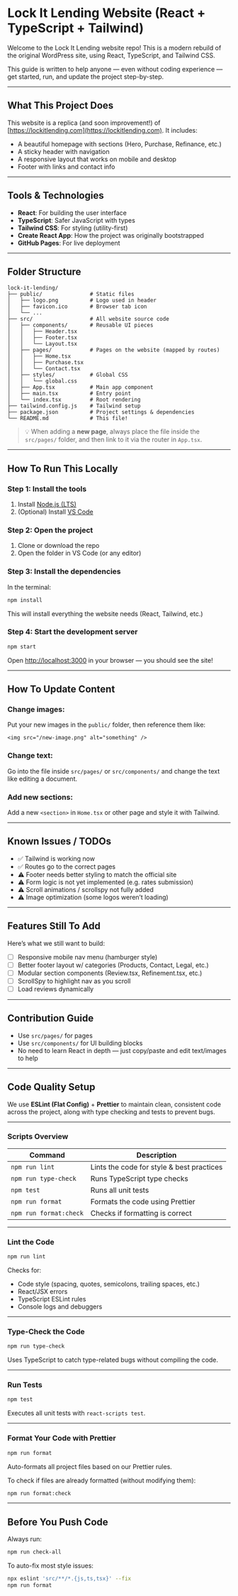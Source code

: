 # Lock It Lending Website (React + TypeScript + Tailwind)

Welcome to the Lock It Lending website repo! This is a modern rebuild of the original WordPress site, using React, TypeScript, and Tailwind CSS.

This guide is written to help anyone — even without coding experience — get started, run, and update the project step-by-step.

---

## What This Project Does

This website is a replica (and soon improvement!) of [https://lockitlending.com](https://lockitlending.com). It includes:

- A beautiful homepage with sections (Hero, Purchase, Refinance, etc.)
- A sticky header with navigation
- A responsive layout that works on mobile and desktop
- Footer with links and contact info

---

## Tools & Technologies

- **React**: For building the user interface
- **TypeScript**: Safer JavaScript with types
- **Tailwind CSS**: For styling (utility-first)
- **Create React App**: How the project was originally bootstrapped
- **GitHub Pages**: For live deployment

---

## Folder Structure

```
lock-it-lending/
├── public/               # Static files
│   ├── logo.png          # Logo used in header
│   ├── favicon.ico       # Browser tab icon
│   └── ...
├── src/                  # All website source code
│   ├── components/       # Reusable UI pieces
│   │   ├── Header.tsx
│   │   ├── Footer.tsx
│   │   └── Layout.tsx
│   ├── pages/            # Pages on the website (mapped by routes)
│   │   ├── Home.tsx
│   │   ├── Purchase.tsx
│   │   └── Contact.tsx
│   ├── styles/           # Global CSS
│   │   └── global.css
│   ├── App.tsx           # Main app component
│   ├── main.tsx          # Entry point
│   └── index.tsx         # Root rendering
├── tailwind.config.js    # Tailwind setup
├── package.json          # Project settings & dependencies
└── README.md             # This file!
```

> 💡 When adding a **new page**, always place the file inside the `src/pages/` folder, and then link to it via the router in `App.tsx`.

---

## How To Run This Locally

### Step 1: Install the tools

1. Install [Node.js (LTS)](https://nodejs.org/en)
2. (Optional) Install [VS Code](https://code.visualstudio.com/)

### Step 2: Open the project

1. Clone or download the repo
2. Open the folder in VS Code (or any editor)

### Step 3: Install the dependencies

In the terminal:

```bash
npm install
```

This will install everything the website needs (React, Tailwind, etc.)

### Step 4: Start the development server

```bash
npm start
```

Open [http://localhost:3000](http://localhost:3000) in your browser — you should see the site!

---

## How To Update Content

### Change images:

Put your new images in the `public/` folder, then reference them like:

```tsx
<img src="/new-image.png" alt="something" />
```

### Change text:

Go into the file inside `src/pages/` or `src/components/` and change the text like editing a document.

### Add new sections:

Add a new `<section>` in `Home.tsx` or other page and style it with Tailwind.

---

## Known Issues / TODOs

- ✅ Tailwind is working now
- ✅ Routes go to the correct pages
- ⚠️ Footer needs better styling to match the official site
- ⚠️ Form logic is not yet implemented (e.g. rates submission)
- ⚠️ Scroll animations / scrollspy not fully added
- ⚠️ Image optimization (some logos weren’t loading)

---

## Features Still To Add

Here’s what we still want to build:

- [ ] Responsive mobile nav menu (hamburger style)
- [ ] Better footer layout w/ categories (Products, Contact, Legal, etc.)
- [ ] Modular section components (Review.tsx, Refinement.tsx, etc.)
- [ ] ScrollSpy to highlight nav as you scroll
- [ ] Load reviews dynamically

---

## Contribution Guide

- Use `src/pages/` for pages
- Use `src/components/` for UI building blocks
- No need to learn React in depth — just copy/paste and edit text/images to help

---

## Code Quality Setup

We use **ESLint (Flat Config)** + **Prettier** to maintain clean, consistent code across the project, along with type checking and tests to prevent bugs.

---

### Scripts Overview

| Command                | Description                               |
| ---------------------- | ----------------------------------------- |
| `npm run lint`         | Lints the code for style & best practices |
| `npm run type-check`   | Runs TypeScript type checks               |
| `npm test`             | Runs all unit tests                       |
| `npm run format`       | Formats the code using Prettier           |
| `npm run format:check` | Checks if formatting is correct           |

---

### Lint the Code

```bash
npm run lint
```

Checks for:

- Code style (spacing, quotes, semicolons, trailing spaces, etc.)
- React/JSX errors
- TypeScript ESLint rules
- Console logs and debuggers

---

### Type-Check the Code

```bash
npm run type-check
```

Uses TypeScript to catch type-related bugs without compiling the code.

---

### Run Tests

```bash
npm test
```

Executes all unit tests with `react-scripts test`.

---

### Format Your Code with Prettier

```bash
npm run format
```

Auto-formats all project files based on our Prettier rules.

To check if files are already formatted (without modifying them):

```bash
npm run format:check
```

---

## Before You Push Code

Always run:

```bash
npm run check-all
```

To auto-fix most style issues:

```bash
npx eslint 'src/**/*.{js,ts,tsx}' --fix
npm run format
```
